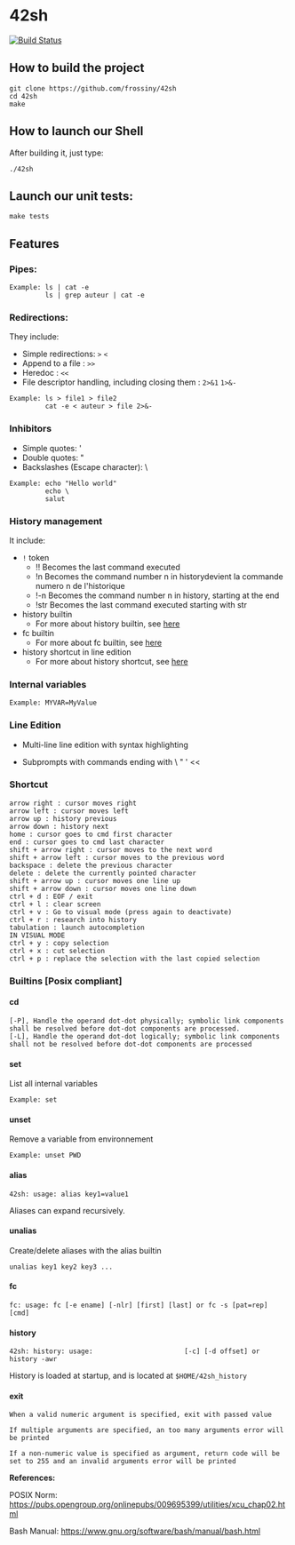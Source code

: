 # 42sh

[![Build Status](https://travis-ci.com/frossiny/42sh.svg?token=GMLTFAz14akzGAbryz21&branch=dev_lubenard)](https://travis-ci.com/frossiny/42sh)

## How to build the project
```
git clone https://github.com/frossiny/42sh
cd 42sh
make
```

## How to launch our Shell
After building it, just type:
```
./42sh
```

## Launch our unit tests:
```
make tests
```

## Features

### Pipes:
```
Example: ls | cat -e
         ls | grep auteur | cat -e
```

### Redirections:
They include:
 - Simple redirections: `>` `<` 
 - Append to a file : `>>`
 - Heredoc : `<<`
 - File descriptor handling, including closing them : `2>&1` `1>&-`
```
Example: ls > file1 > file2
         cat -e < auteur > file 2>&-
```
### Inhibitors
 - Simple quotes: '
 - Double quotes: "
 - Backslashes (Escape character): \
```
Example: echo "Hello world"
         echo \
         salut
```

### History management
It include:
  - `!` token
    -  !! Becomes the last command executed
    - !n Becomes the command number n in historydevient la commande numero n de l'historique
    - !-n Becomes the command number n in history, starting at the end
    - !str Becomes the last command executed starting with str
  - history builtin
      - For more about history builtin, see [here](#History)
  - fc builtin
      - For more about fc builtin, see [here](#fc)
  - history shortcut in line edition
      - For more about history shortcut, see [here](#Shortcut)

### Internal variables
```
Example: MYVAR=MyValue
```

### Line Edition
  - Multi-line line edition with syntax highlighting

  - Subprompts with commands ending with \ " ' <<

### <a name="Shortcut">Shortcut</a>
```
arrow right : cursor moves right
arrow left : cursor moves left
arrow up : history previous
arrow down : history next
home : cursor goes to cmd first character
end : cursor goes to cmd last character
shift + arrow right : cursor moves to the next word
shift + arrow left : cursor moves to the previous word
backspace : delete the previous character
delete : delete the currently pointed character
shift + arrow up : cursor moves one line up
shift + arrow down : cursor moves one line down
ctrl + d : EOF / exit
ctrl + l : clear screen
ctrl + v : Go to visual mode (press again to deactivate)
ctrl + r : research into history
tabulation : launch autocompletion
IN VISUAL MODE
ctrl + y : copy selection
ctrl + x : cut selection
ctrl + p : replace the selection with the last copied selection
```

### Builtins [Posix compliant]

#### cd 
```
[-P], Handle the operand dot-dot physically; symbolic link components shall be resolved before dot-dot components are processed.
[-L], Handle the operand dot-dot logically; symbolic link components shall not be resolved before dot-dot components are processed
```

#### set
List all internal variables
```
Example: set
```

#### unset
Remove a variable from environnement
```
Example: unset PWD
```

#### alias
```
42sh: usage: alias key1=value1
```
Aliases can expand recursively.

#### unalias

Create/delete aliases with the alias builtin
```
unalias key1 key2 key3 ...
```

#### <a name="fc">fc</a>
```
fc: usage: fc [-e ename] [-nlr] [first] [last] or fc -s [pat=rep] [cmd]
```

#### <a name="History">history</a>
```
42sh: history: usage: 						[-c] [-d offset] or history -awr
```
History is loaded at startup, and is located at `$HOME/42sh_history`

#### exit
```
When a valid numeric argument is specified, exit with passed value

If multiple arguments are specified, an too many arguments error will be printed

If a non-numeric value is specified as argument, return code will be set to 255 and an invalid arguments error will be printed
```

**References:**

POSIX Norm: https://pubs.opengroup.org/onlinepubs/009695399/utilities/xcu_chap02.html

Bash Manual: https://www.gnu.org/software/bash/manual/bash.html
